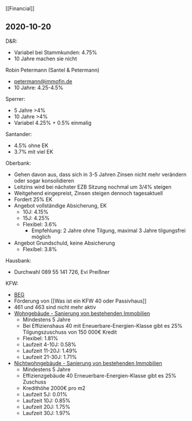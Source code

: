 [[Financial]]


## 2020-10-20

D&R:
- Variabel bei Stammkunden: 4.75%
- 10 Jahre machen sie nicht

Robin Petermann (Santel & Petermann)
- petermann@immofin.de
- 10 Jahre: 4.25-4.5%

Sperrer:
- 5 Jahre >4%
- 10 Jahre >4%
- Variabel 4.25% + 0.5% einmalig

Santander:
- 4.5% ohne EK
- 3.7% mit viel EK

Oberbank:
- Gehen davon aus, dass sich in 3-5 Jahren Zinsen nicht mehr verändern oder sogar konsolidieren
- Leitzins wird bei nächster EZB Sitzung nochmal um 3/4% steigen
- Weitgehend eingepreist, Zinsen steigen dennoch tagesaktuell
- Fordert 25% EK
- Angebot vollständige Absicherung, EK
	- 10J: 4.15%
	- 15J: 4.25%
	- Flexibel: 3.6%
		- Empfehlung: 2 Jahre ohne Tilgung, maximal 3 Jahre tilgungsfrei möglich
- Angebot Grundschuld, keine Absicherung
	- Flexibel: 3.8%

Hausbank:
- Durchwahl 089 55 141 726, Evi Preißner



KFW:
- [BEG](https://www.kfw.de/inlandsfoerderung/Bundesf%C3%B6rderung-f%C3%BCr-effiziente-Geb%C3%A4ude/)
- Förderung von [[Was ist ein KFW 40 oder Passivhaus]]
- 461 und 463 sind nicht mehr aktiv
- [Wohngebäude - Sanierung von bestehenden Immobilien](<https://www.kfw.de/inlandsfoerderung/Privatpersonen/Bestehende-Immobilie/F%C3%B6rderprodukte/Bundesf%C3%B6rderung-f%C3%BCr-effiziente-Geb%C3%A4ude-Wohngeb%C3%A4ude-Kredit-(261-262)/>)
	- Mindestens 5 Jahre
	- Bei Effizienshaus 40 mit Eneuerbare-Energien-Klasse gibt es 25% Tilgungszuschuss von 150 000€ Kredit
	- Flexibel: 1.81%
	- Laufzeit 4-10J: 0.58%
	- Laufzeit 11-20J: 1.49%
	- Laufzeit 21-30J: 1.71%
- [Nichtwohngebäude - Sanierung von bestehenden Immobilien](<https://www.kfw.de/inlandsfoerderung/Unternehmen/Energie-und-Umwelt/F%C3%B6rderprodukte/Bundesf%C3%B6rderung-f%C3%BCr-effiziente-Geb%C3%A4ude-Nichtwohngeb%C3%A4ude-Kredit-(263)/>)
	- Mindestens 5 Jahre
	- Effizienzgebäude 40 Erneuerbare-Energien-Klasse gibt es 25% Zuschuss
	- Kredithöhe 2000€ pro m2
	- Laufzeit 5J: 0.01%
	- Laufzeit 10J: 0.85%
	- Laufzeit 20J: 1.75%
	- Laufzeit 30J: 1.97%